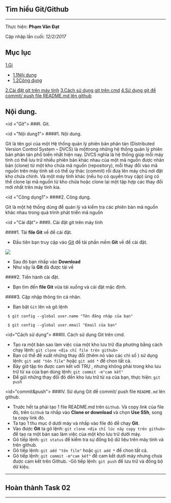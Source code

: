 ## Tìm hiểu Git/Github
---
  Thực hiện: **Phạm Văn Đạt**

  Cập nhập lần cuối: *12/2/2017*

## Mục lục 

<a href="#Git">1.Gi</a>
  <ul>
    <li><a href="#Nội dung1">1.1Nội dung</a></li>
    <li><a href="#Công dụng1">1.2Công dụng</a></li>
  </ul>
<a href="#Cài đặt">2.Cài đặt git trên máy tính</a>  
<a href="#Cách sử dụng">3.Cách sử dụng git trên cmd</a>   
<a href="#commit&push">4.Sử dụng git để commit/ push file README.md lên github</a>

## Nội dung.

<id ="Git">
###I. Git. 

<id ="Nội dung1">
####1. Nội dung.

Git là tên gọi của một Hệ thống quản lý phiên bản phân tán (Distributed Version Control System – DVCS) là mộttrong những hệ thống quản lý phiên bản phân tán phổ biến nhất hiện nay. DVCS nghĩa là hệ thống giúp mỗi máy tính có thể lưu trữ nhiều phiên bản khác nhau của một mã nguồn được nhân bản (clone) từ một kho chứa mã nguồn (repository), mỗi thay đổi vào mã nguồn trên máy tính sẽ có thể ủy thác (commit) rồi đưa lên máy chủ nơi đặt kho chứa chính. Và một máy tính khác (nếu họ có quyền truy cập) ũng có thể clone lại mã nguồn từ kho chứa hoặc clone lại một tập hợp các thay đổi mới nhất trên máy tính kia. 

<id ="Công dụng1">
####2. Công dụng.

Git là một hệ thống dùng để quản lý và kiểm tra các phiên bản mã nguồn khác nhau trong quá trình phát triển mã nguồn

<id ="Cài đặt">
###II. Cài đặt git trên máy tính

####1. Tải **file Git** về để cài đặt.

- Đầu tiên bạn truy cập vào [Git](https://git-scm.com/) để tải phần mềm **Git** về để cài đặt.

<img src="https://viblo.asia/uploads/f4bff516-3b2f-499c-83e7-35b42d6d9179.jpeg">

- Sau đó bạn nhấp vào **Download** 
- Như vậy là **Git** đã được tải về

####2. Tiến hành cài đặt.

- Bạn tìm đến **file Git** vừa tải xuống và cài đặt mặc định.

####3. Cập nhập thông tin cá nhân.

- Bạn bật `Git` lên và gõ lệnh
```
 $ git config --global user.name "Tên đăng nhập của bạn"

 $ git config --global user.email "Email của bạn"
```
<id="Cách sử dụng">
###III. Cách sử dụng Git trên cmd.

- Tạo ra một bản sao làm việc của một kho lưu trữ địa phương bằng cách chạy lệnh:
 `git clone <địa chỉ file trên github>`
- Bạn có thể đề xuất những thay đổi (thêm nó vào các chỉ số ) sử dụng lệnh:
`git add "tên file"` hoặc `git add *` để chon tất cả.
- Bây giờ tập tin được cam kết với TRỤ , nhưng không phải trong kho lưu trữ từ xa của bạn dùng lệnh: 
`git commit -m"cam kết"`
- Để gửi những thay đổi đó đến kho lưu trữ từ xa của bạn, thực hiện:
`git push`

<id="commit&push">
###IV. Sử dụng Git để commit/ push file `README.md` lên github.

- Trước hết ta phải tạo 1 file README.md trên `Github`. Và copy link của file đó, trên `Github` ta nhấp vào **Clone or download** và chọn **Use SSh**, song ta copy link đó. 
- Ta tạo 1 thu mục ở dưới máy và nhấp vào file đó để chạy **Git**.
- Vào được **Git** ta gõ lệnh:
`git clone <địa chỉ lúc nãy copy trên github>` 
  để tạo ra một bản sao làm việc của một kho lưu trữ dưới máy.
- Gõ tiếp lệnh:
`git status` 
 để kiểm tra sự đồng bộ dữ liệu trên máy tính và trên github.
- Gõ tiếp lệnh:
`git add "tên file"` hoặc `git add *` để chon tất cả.
- Gõ tiếp lệnh:
`git commit -m"cam kết"`
 để cam kết dưới máy nhưng chưa được cam kết trên Github.
-Gõ tiếp lệnh:
`git push`
 để lưu trữ và đồng bộ dữ kiệu.

---
## Hoàn thành Task 02
---
